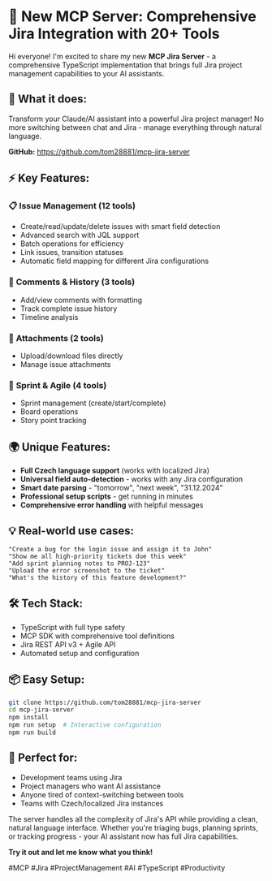 # 🚀 New MCP Server: Comprehensive Jira Integration with 20+ Tools

Hi everyone! I'm excited to share my new **MCP Jira Server** - a comprehensive TypeScript implementation that brings full Jira project management capabilities to your AI assistants.

## 🌟 **What it does:**
Transform your Claude/AI assistant into a powerful Jira project manager! No more switching between chat and Jira - manage everything through natural language.

**GitHub:** https://github.com/tom28881/mcp-jira-server

## ⚡ **Key Features:**

### 📋 **Issue Management (12 tools)**
- Create/read/update/delete issues with smart field detection
- Advanced search with JQL support  
- Batch operations for efficiency
- Link issues, transition statuses
- Automatic field mapping for different Jira configurations

### 💬 **Comments & History (3 tools)**
- Add/view comments with formatting
- Track complete issue history
- Timeline analysis

### 📎 **Attachments (2 tools)** 
- Upload/download files directly
- Manage issue attachments

### 🏃 **Sprint & Agile (4 tools)**
- Sprint management (create/start/complete)
- Board operations
- Story point tracking

## 🌍 **Unique Features:**
- **Full Czech language support** (works with localized Jira)
- **Universal field auto-detection** - works with any Jira configuration
- **Smart date parsing** - "tomorrow", "next week", "31.12.2024"
- **Professional setup scripts** - get running in minutes
- **Comprehensive error handling** with helpful messages

## 💡 **Real-world use cases:**
```
"Create a bug for the login issue and assign it to John"
"Show me all high-priority tickets due this week"  
"Add sprint planning notes to PROJ-123"
"Upload the error screenshot to the ticket"
"What's the history of this feature development?"
```

## 🛠️ **Tech Stack:**
- TypeScript with full type safety
- MCP SDK with comprehensive tool definitions
- Jira REST API v3 + Agile API
- Automated setup and configuration

## 📦 **Easy Setup:**
```bash
git clone https://github.com/tom28881/mcp-jira-server
cd mcp-jira-server
npm install
npm run setup  # Interactive configuration
npm run build
```

## 🎯 **Perfect for:**
- Development teams using Jira
- Project managers who want AI assistance
- Anyone tired of context-switching between tools
- Teams with Czech/localized Jira instances

The server handles all the complexity of Jira's API while providing a clean, natural language interface. Whether you're triaging bugs, planning sprints, or tracking progress - your AI assistant now has full Jira capabilities.

**Try it out and let me know what you think!** 

#MCP #Jira #ProjectManagement #AI #TypeScript #Productivity